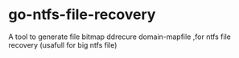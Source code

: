 # go-ntfs-file-recovery
A tool to generate file bitmap ddrecure domain-mapfile ,for ntfs file recovery (usafull for big ntfs file)

